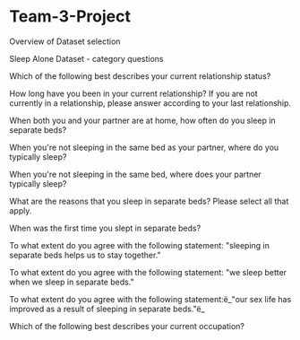 # Team-3-Project

Overview of Dataset selection

Sleep Alone Dataset - category questions

Which of the following best describes your current relationship status?

How long have you been in your current relationship? If you are not currently in a relationship, please answer according to your last relationship.

When both you and your partner are at home, how often do you sleep in separate beds?

When you're not sleeping in the same bed as your partner, where do you typically sleep?

When you're not sleeping in the same bed, where does your partner typically sleep?

What are the reasons that you sleep in separate beds? Please select all that apply.

When was the first time you slept in separate beds?

To what extent do you agree with the following statement: "sleeping in separate beds helps us to stay together."

To what extent do you agree with the following statement: "we sleep better when we sleep in separate beds."

To what extent do you agree with the following statement:ë_"our sex life has improved as a result of sleeping in separate beds."ë_

Which of the following best describes your current occupation?
